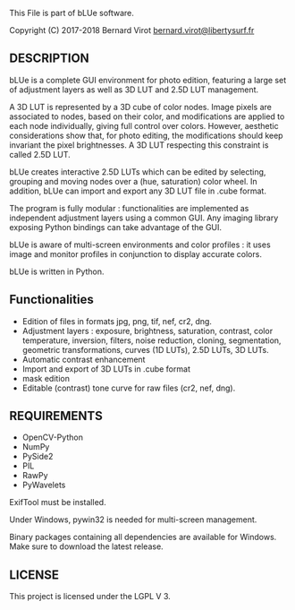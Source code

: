 This File is part of bLUe software.

Copyright (C) 2017-2018 Bernard Virot <bernard.virot@libertysurf.fr>

## DESCRIPTION

 bLUe is a complete GUI environment for photo edition, featuring a large set of adjustment layers as
 well as 3D LUT and 2.5D LUT management.

A 3D LUT is represented by a 3D cube of color nodes. Image pixels are associated
to nodes, based on their color, and modifications are applied to each node individually,
giving full control over colors. However, aesthetic considerations show that, for photo editing,
the modifications should keep invariant the pixel brightnesses. A 3D LUT respecting this constraint
is called 2.5D LUT.

bLUe creates interactive 2.5D LUTs which can be edited by selecting, grouping and moving nodes over
a (hue, saturation) color wheel. In addition, bLUe can import and export any 3D LUT file in .cube format.

The program is fully modular : functionalities are implemented as independent
adjustment layers using a common GUI. Any imaging library exposing Python
bindings can take advantage of the GUI.

bLUe is aware of multi-screen environments and color profiles : it uses image and
monitor profiles in conjunction to display accurate colors.

bLUe is written in Python.

## Functionalities

* Edition of files in formats jpg, png, tif, nef, cr2, dng.
* Adjustment layers : exposure, brightness, saturation, contrast, color temperature, inversion, filters, noise reduction, cloning,
segmentation, geometric transformations, curves (1D LUTs), 2.5D LUTs, 3D LUTs.
* Automatic contrast enhancement
* Import and export of 3D LUTs in .cube format
* mask edition
* Editable (contrast) tone curve for raw files (cr2, nef, dng).

## REQUIREMENTS

* OpenCV-Python
* NumPy
* PySide2
* PIL
* RawPy
* PyWavelets

ExifTool must be installed.

Under Windows,  pywin32 is needed for multi-screen management.

Binary packages containing all dependencies are available for Windows.
Make sure to download the latest release.

## LICENSE

 This project is licensed under the LGPL V 3.

